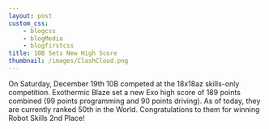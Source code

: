 ```yaml
--- 
layout: post
custom_css: 
    - blogcss
    - blogMedia
    - blogfirstcss
title: 10B Sets New High Score
thumbnail: /images/ClashCloud.png
---
```


On Saturday, December 19th 10B competed at the 18x18az skills-only competition. Exothermic Blaze set a new Exo high score of 189 points combined (99 points programming and 90 points driving). As of today, they are currently ranked 50th in the World. Congratulations to them for winning Robot Skills 2nd Place! 